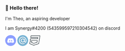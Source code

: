 ### 👋 Hello there!

I'm Theo, an aspiring developer





I am Synergy#4200 (543599597210304542) on discord
 
<a href="https://discord.gg/gWaPG8uuax"><img height="35" src="/assets/discord.svg"></a>
<a href="mailto:theo@synergystudios.tech"><img height="35" src="/assets/mail.svg"></a>
<a href="https://synergybest.dev"><img height="35" src="/assets/css_alt.svg"></a>
